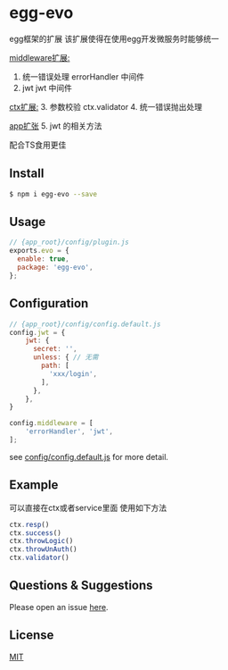 # egg-evo

  egg框架的扩展 该扩展使得在使用egg开发微服务时能够统一
  
  [middleware扩展:](./app/middleware/)
  
  
  1. 统一错误处理  errorHandler 中间件
  2. jwt          jwt 中间件
  
  [ctx扩展:](./app/extend/context)
  3. 参数校验 ctx.validator
  4. 统一错误抛出处理  
  
  [app扩张](./app/extend/application)
  5. jwt 的相关方法
  
  配合TS食用更佳
  
  
  

## Install

```bash
$ npm i egg-evo --save
```

## Usage

```js
// {app_root}/config/plugin.js
exports.evo = {
  enable: true,
  package: 'egg-evo',
};
```

## Configuration

```js
// {app_root}/config/config.default.js
config.jwt = {
    jwt: {
      secret: '',
      unless: { // 无需
        path: [
          'xxx/login',
        ],
      },
    },
}

config.middleware = [
    'errorHandler', 'jwt',
];
```

see [config/config.default.js](config/config.default.js) for more detail.

## Example

可以直接在ctx或者service里面  使用如下方法
```js
ctx.resp()
ctx.success()
ctx.throwLogic()
ctx.throwUnAuth()
ctx.validator()
```

## Questions & Suggestions

Please open an issue [here](https://github.com/turing-babycare/egg-evo/issues).

## License

[MIT](LICENSE)
